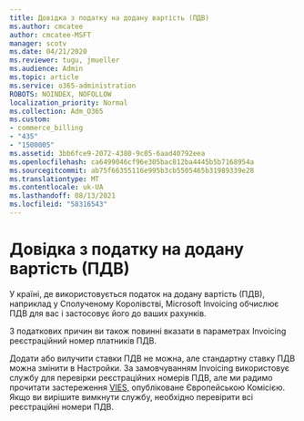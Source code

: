 ```yaml
---
title: Довідка з податку на додану вартість (ПДВ)
ms.author: cmcatee
author: cmcatee-MSFT
manager: scotv
ms.date: 04/21/2020
ms.reviewer: tugu, jmueller
ms.audience: Admin
ms.topic: article
ms.service: o365-administration
ROBOTS: NOINDEX, NOFOLLOW
localization_priority: Normal
ms.collection: Adm_O365
ms.custom:
- commerce_billing
- "435"
- "1500005"
ms.assetid: 3bb6fce9-2072-4380-9c05-6aad40792eea
ms.openlocfilehash: ca6499046cf96e305bac812ba4445b5b7168954a
ms.sourcegitcommit: ab75f66355116e995b3cb5505465b31989339e28
ms.translationtype: MT
ms.contentlocale: uk-UA
ms.lasthandoff: 08/13/2021
ms.locfileid: "58316543"
---
```

# <a name="help-understanding-value-added-tax-vat"></a>Довідка з податку на додану вартість (ПДВ)

У країні, де використовується податок на додану вартість (ПДВ), наприклад у Сполученому Королівстві, Microsoft Invoicing обчислює ПДВ для вас і застосовує його до ваших рахунків.
  
З податкових причин ви також повинні вказати в параметрах Invoicing реєстраційний номер платників ПДВ.
  
Додати або вилучити ставки ПДВ не можна, але стандартну ставку ПДВ можна змінити в Настройки. За замовчуванням Invoicing використовує службу для перевірки реєстраційних номерів ПДВ, але ми радимо прочитати застереження [VIES,](https://go.microsoft.com/fwlink/?LinkID=841741) опубліковане Європейською Комісією. Якщо ви вирішите вимкнути службу, необхідно перевірити всі реєстраційні номери ПДВ.